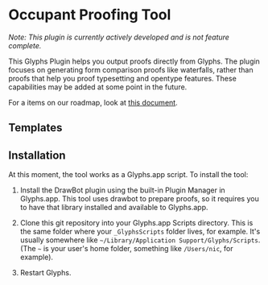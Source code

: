 # Occupant Proofing Tool

*Note: This plugin is currently actively developed and is not feature complete.*

This Glyphs Plugin helps you output proofs directly from Glyphs. The plugin focuses on generating form comparison proofs like waterfalls, rather than proofs that help you proof typesetting and opentype features. These capabilities may be added at some point in the future.

For a items on our roadmap, look at [this document](https://docs.google.com/document/d/1z0BD3hXVslzn5acJ_5KomH_WkwnMeQ9gEiJh3z79fHE/edit).

## Templates



## Installation

At this moment, the tool works as a Glyphs.app script. To install the tool:

1. Install the DrawBot plugin using the built-in Plugin Manager in Glyphs.app. This tool uses drawbot to prepare proofs, so it requires you to have that library installed and available to Glyphs.app.

2. Clone this git repository into your Glyphs.app Scripts directory. This is the same folder where your `_GlyphsScripts` folder lives, for example. It's usually somewhere like `~/Library/Application Support/Glyphs/Scripts`. (The `~` is your user's home folder, something like `/Users/nic`, for example).

3. Restart Glyphs.
